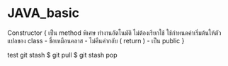# JAVA_basic

Constructor { เป็น method พิเศษ ทำงานอัตโนมัติ ไม่ต้องเรียกใช้ ใช้กำหนดค่าเริ่มต้นให้ตัวแปลของ class
                - ชื่อเหมือนคลาส
                - ไม่คืนค่ากลับ ( return )
                - เป็น public
}

test git stash
$ git pull
$ git stash pop
